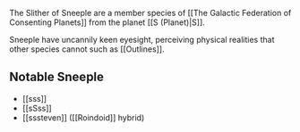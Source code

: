 The Slither of Sneeple are a member species of [[The Galactic Federation of Consenting Planets]] from the planet [[S (Planet)|S]].

Sneeple have uncannily keen eyesight, perceiving physical realities that other species cannot such as [[Outlines]].

## Notable Sneeple
- [[sss]]
- [[sSss]]
- [[sssteven]] ([[Roindoid]] hybrid)